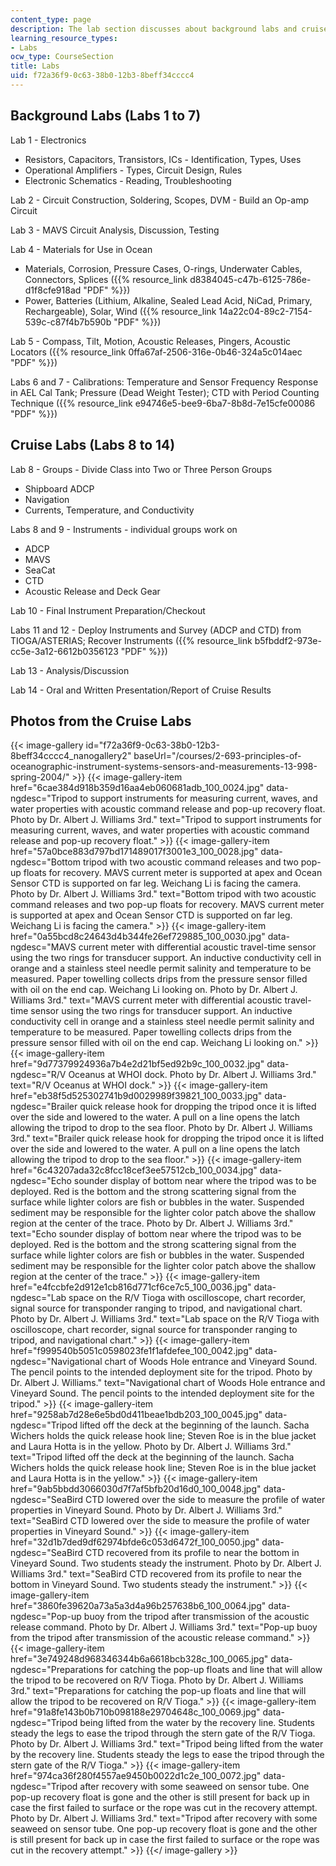 ```yaml
---
content_type: page
description: The lab section discusses about background labs and cruise labs.
learning_resource_types:
- Labs
ocw_type: CourseSection
title: Labs
uid: f72a36f9-0c63-38b0-12b3-8beff34cccc4
---
```


Background Labs (Labs 1 to 7)
-----------------------------

Lab 1 - Electronics

*   Resistors, Capacitors, Transistors, ICs - Identification, Types, Uses
*   Operational Amplifiers - Types, Circuit Design, Rules
*   Electronic Schematics - Reading, Troubleshooting

Lab 2 - Circuit Construction, Soldering, Scopes, DVM - Build an Op-amp Circuit

Lab 3 - MAVS Circuit Analysis, Discussion, Testing

Lab 4 - Materials for Use in Ocean

*   Materials, Corrosion, Pressure Cases, O-rings, Underwater Cables, Connectors, Splices ({{% resource_link d8384045-c47b-6125-786e-d1f8cfe918ad "PDF" %}})
*   Power, Batteries (Lithium, Alkaline, Sealed Lead Acid, NiCad, Primary, Rechargeable), Solar, Wind ({{% resource_link 14a22c04-89c2-7154-539c-c87f4b7b590b "PDF" %}})

Lab 5 - Compass, Tilt, Motion, Acoustic Releases, Pingers, Acoustic Locators ({{% resource_link 0ffa67af-2506-316e-0b46-324a5c014aec "PDF" %}})

Labs 6 and 7 - Calibrations: Temperature and Sensor Frequency Response in AEL Cal Tank; Pressure (Dead Weight Tester); CTD with Period Counting Technique ({{% resource_link e94746e5-bee9-6ba7-8b8d-7e15cfe00086 "PDF" %}})

Cruise Labs (Labs 8 to 14)
--------------------------

Lab 8 - Groups - Divide Class into Two or Three Person Groups

*   Shipboard ADCP
*   Navigation
*   Currents, Temperature, and Conductivity

Labs 8 and 9 - Instruments - individual groups work on

*   ADCP
*   MAVS
*   SeaCat
*   CTD
*   Acoustic Release and Deck Gear

Lab 10 - Final Instrument Preparation/Checkout

Labs 11 and 12 - Deploy Instruments and Survey (ADCP and CTD) from TIOGA/ASTERIAS; Recover Instruments ({{% resource_link b5fbddf2-973e-cc5e-3a12-6612b0356123 "PDF" %}})

Lab 13 - Analysis/Discussion

Lab 14 - Oral and Written Presentation/Report of Cruise Results

Photos from the Cruise Labs
---------------------------
{{< image-gallery id="f72a36f9-0c63-38b0-12b3-8beff34cccc4_nanogallery2" baseUrl="/courses/2-693-principles-of-oceanographic-instrument-systems-sensors-and-measurements-13-998-spring-2004/" >}}
{{< image-gallery-item href="6cae384d918b359d16aa4eb060681adb_100_0024.jpg" data-ngdesc="Tripod to support instruments for measuring current, waves, and water properties with acoustic command release and pop-up recovery float. Photo by Dr. Albert J. Williams 3rd." text="Tripod to support instruments for measuring current, waves, and water properties with acoustic command release and pop-up recovery float." >}}
{{< image-gallery-item href="57a0bce883d797bd171489017f3001e3_100_0028.jpg" data-ngdesc="Bottom tripod with two acoustic command releases and two pop-up floats for recovery. MAVS current meter is supported at apex and Ocean Sensor CTD is supported on far leg. Weichang Li is facing the camera. Photo by Dr. Albert J. Williams 3rd." text="Bottom tripod with two acoustic command releases and two pop-up floats for recovery. MAVS current meter is supported at apex and Ocean Sensor CTD is supported on far leg. Weichang Li is facing the camera." >}}
{{< image-gallery-item href="0a55bcd8c24643d4b344fe26ef729885_100_0030.jpg" data-ngdesc="MAVS current meter with differential acoustic travel-time sensor using the two rings for transducer support. An inductive conductivity cell in orange and a stainless steel needle permit salinity and temperature to be measured. Paper towelling collects drips from the pressure sensor filled with oil on the end cap. Weichang Li looking on. Photo by Dr. Albert J. Williams 3rd." text="MAVS current meter with differential acoustic travel-time sensor using the two rings for transducer support. An inductive conductivity cell in orange and a stainless steel needle permit salinity and temperature to be measured. Paper towelling collects drips from the pressure sensor filled with oil on the end cap. Weichang Li looking on." >}}
{{< image-gallery-item href="9d77379924936a7b4e2d21bf5ed92b9c_100_0032.jpg" data-ngdesc="R/V Oceanus at WHOI dock. Photo by Dr. Albert J. Williams 3rd." text="R/V Oceanus at WHOI dock." >}}
{{< image-gallery-item href="eb38f5d525302741b9d0029989f39821_100_0033.jpg" data-ngdesc="Brailer quick release hook for dropping the tripod once it is lifted over the side and lowered to the water. A pull on a line opens the latch allowing the tripod to drop to the sea floor. Photo by Dr. Albert J. Williams 3rd." text="Brailer quick release hook for dropping the tripod once it is lifted over the side and lowered to the water. A pull on a line opens the latch allowing the tripod to drop to the sea floor." >}}
{{< image-gallery-item href="6c43207ada32c8fcc18cef3ee57512cb_100_0034.jpg" data-ngdesc="Echo sounder display of bottom near where the tripod was to be deployed. Red is the bottom and the strong scattering signal from the surface while lighter colors are fish or bubbles in the water. Suspended sediment may be responsible for the lighter color patch above the shallow region at the center of the trace. Photo by Dr. Albert J. Williams 3rd." text="Echo sounder display of bottom near where the tripod was to be deployed. Red is the bottom and the strong scattering signal from the surface while lighter colors are fish or bubbles in the water. Suspended sediment may be responsible for the lighter color patch above the shallow region at the center of the trace." >}}
{{< image-gallery-item href="e4fccbfe2d912e1cb816d771cf6ce7c5_100_0036.jpg" data-ngdesc="Lab space on the R/V Tioga with oscilloscope, chart recorder, signal source for transponder ranging to tripod, and navigational chart. Photo by Dr. Albert J. Williams 3rd." text="Lab space on the R/V Tioga with oscilloscope, chart recorder, signal source for transponder ranging to tripod, and navigational chart." >}}
{{< image-gallery-item href="f999540b5051c0598023fe1f1afdefee_100_0042.jpg" data-ngdesc="Navigational chart of Woods Hole entrance and Vineyard Sound. The pencil points to the intended deployment site for the tripod. Photo by Dr. Albert J. Williams." text="Navigational chart of Woods Hole entrance and Vineyard Sound. The pencil points to the intended deployment site for the tripod." >}}
{{< image-gallery-item href="9258ab7d28e6e5bd0d411beae1bdb203_100_0045.jpg" data-ngdesc="Tripod lifted off the deck at the beginning of the launch. Sacha Wichers holds the quick release hook line; Steven Roe is in the blue jacket and Laura Hotta is in the yellow. Photo by Dr. Albert J. Williams 3rd." text="Tripod lifted off the deck at the beginning of the launch. Sacha Wichers holds the quick release hook line; Steven Roe is in the blue jacket and Laura Hotta is in the yellow." >}}
{{< image-gallery-item href="9ab5bbdd3066030d7f7af5bfb20d16d0_100_0048.jpg" data-ngdesc="SeaBird CTD lowered over the side to measure the profile of water properties in Vineyard Sound. Photo by Dr. Albert J. Williams 3rd." text="SeaBird CTD lowered over the side to measure the profile of water properties in Vineyard Sound." >}}
{{< image-gallery-item href="32d1b7ded9df62974bfde6c053d6472f_100_0050.jpg" data-ngdesc="SeaBird CTD recovered from its profile to near the bottom in Vineyard Sound. Two students steady the instrument. Photo by Dr. Albert J. Williams 3rd." text="SeaBird CTD recovered from its profile to near the bottom in Vineyard Sound. Two students steady the instrument." >}}
{{< image-gallery-item href="3860fe39620a73a5a3d4a96b257638b6_100_0064.jpg" data-ngdesc="Pop-up buoy from the tripod after transmission of the acoustic release command. Photo by Dr. Albert J. Williams 3rd." text="Pop-up buoy from the tripod after transmission of the acoustic release command." >}}
{{< image-gallery-item href="3e749248d968346344b6a6618bcb328c_100_0065.jpg" data-ngdesc="Preparations for catching the pop-up floats and line that will allow the tripod to be recovered on R/V Tioga. Photo by Dr. Albert J. Williams 3rd." text="Preparations for catching the pop-up floats and line that will allow the tripod to be recovered on R/V Tioga." >}}
{{< image-gallery-item href="91a8fe143b0b710b098188e29704648c_100_0069.jpg" data-ngdesc="Tripod being lifted from the water by the recovery line. Students steady the legs to ease the tripod through the stern gate of the R/V Tioga. Photo by Dr. Albert J. Williams 3rd." text="Tripod being lifted from the water by the recovery line. Students steady the legs to ease the tripod through the stern gate of the R/V Tioga." >}}
{{< image-gallery-item href="974ca36f280f4557ae9450b0022d1c2e_100_0072.jpg" data-ngdesc="Tripod after recovery with some seaweed on sensor tube. One pop-up recovery float is gone and the other is still present for back up in case the first failed to surface or the rope was cut in the recovery attempt. Photo by Dr. Albert J. Williams 3rd." text="Tripod after recovery with some seaweed on sensor tube. One pop-up recovery float is gone and the other is still present for back up in case the first failed to surface or the rope was cut in the recovery attempt." >}}
{{</ image-gallery >}}